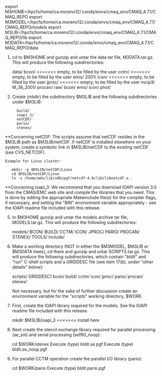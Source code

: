 
export M3HOME=/hpcfs/home/ca.moreno12/.conda/envs/cmaq_env/CMAQ_4.7.1/CMAQ_REPO
export M3MODEL=/hpcfs/home/ca.moreno12/.conda/envs/cmaq_env/CMAQ_4.7.1/CMAQ_REPO/models
export M3LIB=/hpcfs/home/ca.moreno12/.conda/envs/cmaq_env/CMAQ_4.7.1/CMAQ_REPO/lib
export M3DATA=/hpcfs/home/ca.moreno12/.conda/envs/cmaq_env/CMAQ_4.7.1/CMAQ_REPO/data

 1) cd to $M3HOME and gunzip and untar the data tar file, M3DATA.tar.gz.
    This will produce the following subdirectories:

       data/
           bcon/   <<<<<<< empty, to be filled by the user
           cctm/   <<<<<<< empty, to be filled by the user
           emis/
              2001/
           icon/   <<<<<<< empty, to be filled by the user
           jproc/  <<<<<<< empty, to be filled by the user
           mcip3/
              M_36_2001/
           procan/
           raw/
              bcon/
              emis/
              icon/
              phot/

 2) Create (mkdir) the subdirectory $M3LIB and the following subdirectories
    under $M3LIB:

          build/
          ioapi_3/
          netCDF/
          pario/
          stenex/

  **Concerning netCDF:  The scripts assume that netCDF resides in the
    $M3LIB path as $M3LIB/netCDF.  If netCDF is installed elsewhere on your
    system, create a symbolic link in $M3LIB/netCDF to the existing netCDF
    (see CVS_NETCDF).

    Example for Linux cluster:

       mkdir -p $M3LIB/netCDF/Linux
       cd $M3LIB/netCDF/Linux
       ln -s /home/wdx/lib/x86/pgf/netcdf-4.0/lib/libnetcdf.a .

  **Concerning ioapi_3:  We recommend that you download IOAPI version 3.0
    from the CMAS/EMC web site and compile the libraries that you need.
    This is done by editing the appropriate Makeinclude file(s) for the
    compiler flags, if necessary, and setting the "BIN" environment variable
    appropriately - see the IOAPI readme file included with this release.

 5) In $M3HOME gunzip and untar the models archive tar file, MODELS.tar.gz.
    This will produce the following subdirectories:

       models/
              BCON/
              BUILD/
              CCTM/
              ICON/
              JPROC/
              PARIO/
              PROCAN/
              STENEX/
              TOOLS/
              include/

 6) Make a working directory (NOT in either the $M3MODEL, $M3LIB or $M3DATA
    trees), cd there and gunzip and untar SCRIPTS.tar.gz. This will produce
    the following subdirectories, which contain "bldit" and "run" C-shell
    scripts and a GRIDDESC file (see item 17(b). under "other details"
    below):

       scripts/
              GRIDDESC1
              bcon/
              build/
              cctm/
              icon/
              jproc/
              pario/
              procan/
              stenex/

    Not necessary, but for the sake of further discussion create an
    environment variable for the "scripts" working directory, $WORK.

 7) First, create the IOAPI library required for the models.  See the
    IOAPI readme file included with this release.

       mkdir $M3LIB/ioapi_3   <<<<<<< install here

 8) Next create the stencil exchange library required for parallel
    processing (se_snl) and serial processing (sef90_noop):

       cd $WORK/stenex
       Execute (type) bldit.se.pgf
       Execute (type) bldit.se_noop.pgf

 9) For parallel CCTM operation create the parallel I/O library (pario):

       cd $WORK/pario
       Execute (type) bldit.pario.pgf


